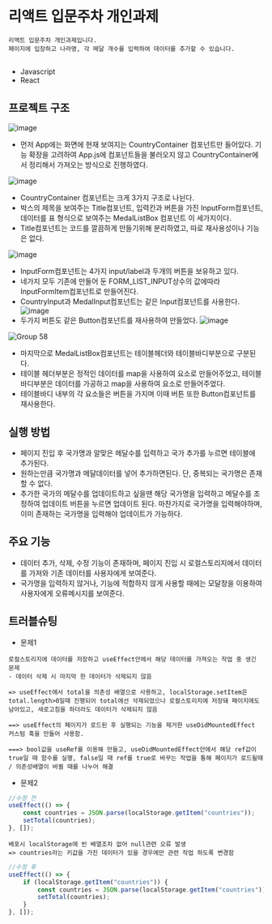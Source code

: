 # 리액트 입문주차 개인과제

```
리액트 입문주차 개인과제입니다.
페이지에 입장하고 나라명, 각 메달 개수를 입력하여 데이터를 추가할 수 있습니다.
```

##
-   Javascript
-   React

## 프로젝트 구조

![image](https://github.com/user-attachments/assets/8eaaba48-e3e3-427e-969f-559835f7df64)<br/>
- 먼저 App에는 화면에 현재 보여지는 CountryContainer 컴포넌트만 들어있다. 기능 확장을 고려하여 App.js에 컴포넌트들을 불러오지 않고 CountryContainer에서 정리해서 가져오는 방식으로 진행하였다.


![image](https://github.com/user-attachments/assets/4571aac3-18a1-4e48-b9a6-530546e4b939)<br/>
- CountryContainer 컴포넌트는 크게 3가지 구조로 나뉜다.
- 박스의 제목을 보여주는 Title컴포넌트, 입력칸과 버튼을 가진 InputForm컴포넌트, 데이터를 표 형식으로 보여주는 MedalListBox 컴포넌트 이 세가지이다.
- Title컴포넌트는 코드를 깔끔하게 만들기위해 분리하였고, 따로 재사용성이나 기능은 없다.

![image](https://github.com/user-attachments/assets/d970fea1-19a9-4bd3-8be3-b3223a8c7f48)<br/>
- InputForm컴포넌트는 4가지 input/label과 두개의 버튼을 보유하고 있다.
- 네가지 모두 기존에 만들어 둔 FORM_LIST_INPUT상수의 값에따라 InputFormItem컴포넌트로 만들어진다.
- CountryInput과 MedalInput컴포넌트는 같은 Input컴포넌트를 사용한다. 
![image](https://github.com/user-attachments/assets/e36997ea-2047-45b7-b6c3-4ebcb07593a9)<br/>
- 두가지 버튼도 같은 Button컴포넌트를 재사용하여 만들었다.
![image](https://github.com/user-attachments/assets/92239c51-f359-421a-90c8-4c4fdeea1268)<br/>

![Group 58](https://github.com/user-attachments/assets/68567431-486b-44ae-a7aa-be4404adaa92)<br/>
- 마지막으로 MedalListBox컴포넌트는 테이블헤더와 테이블바디부분으로 구분된다.
- 테이블 헤더부분은 정적인 데이터를 map을 사용하여 요소로 만들어주었고, 테이블바디부분은 데이터를 가공하고 map을 사용하여 요소로 만들어주었다.
- 테이블바디 내부의 각 요소들은 버튼을 가지며 이때 버튼 또한 Button컴포넌트를 재사용한다.

## 실행 방법
- 페이지 진입 후 국가명과 알맞은 메달수를 입력하고 국가 추가를 누르면 테이블에 추가된다.
- 원하는만큼 국가명과 메달데이터를 넣어 추가하면된다. 단, 중복되는 국가명은 존재할 수 없다.
- 추가한 국가의 메달수를 업데이트하고 싶을땐 해당 국가명을 입력하고 메달수를 조정하여 업데이트 버튼을 누르면 업데이트 된다. 마찬가지로 국가명을 입력해야하며, 이미 존재하는 국가명을 입력해야 업데이트가 가능하다.

## 주요 기능
- 데이터 추가, 삭제, 수정 기능이 존재하며, 페이지 진입 시 로컬스토리지에서 데이터를 가져와 기존 데이터를 사용자에게 보여준다.
- 국가명을 입력하지 않거나, 기능에 적합하지 않게 사용할 때에는 모달창을 이용하여 사용자에게 오류메시지를 보여준다.

## 트러블슈팅
- 문제1
```
로컬스토리지에 데이터를 저장하고 useEffect안에서 해당 데이터를 가져오는 작업 중 생긴 문제
- 데이터 삭제 시 마지막 한 데이터가 삭제되지 않음

=> useEffect에서 total을 의존성 배열으로 사용하고, localStorage.setItem은 total.length>0일때 진행되어 total에선 삭제되었으나 로컬스토리지에 저장돼 페이지에도 남아있고, 새로고침을 하더라도 데이터가 삭제되지 않음

==> useEffect의 페이지가 로드된 후 실행되는 기능을 제거한 useDidMountedEffect 커스텀 훅을 만들어 사용함.

===> bool값을 useRef를 이용해 만들고, useDidMountedEffect안에서 해당 ref값이 true일 때 함수를 실행, false일 때 ref를 true로 바꾸는 작업을 통해 페이지가 로드될때 / 의존성배열이 바뀔 때를 나누어 해결 
```

- 문제2
```javascript
//수정 전
useEffect(() => {
    const countries = JSON.parse(localStorage.getItem("countries"));
    setTotal(countries);
}, []);
```
```
배포시 localStorage에 빈 배열조차 없어 null관련 오류 발생
=> countries라는 키값을 가진 데이터가 있을 경우에만 관련 작업 하도록 변경함
```
```javascript
//수정 후
useEffect(() => {
    if (localStorage.getItem("countries")) {
        const countries = JSON.parse(localStorage.getItem("countries"));
        setTotal(countries);
    }
}, []);
```
